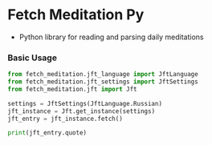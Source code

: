 # Fetch Meditation Py

* Python library for reading and parsing daily meditations

### Basic Usage
```py
from fetch_meditation.jft_language import JftLanguage
from fetch_meditation.jft_settings import JftSettings
from fetch_meditation.jft import Jft

settings = JftSettings(JftLanguage.Russian)
jft_instance = Jft.get_instance(settings)
jft_entry = jft_instance.fetch()

print(jft_entry.quote)
```
